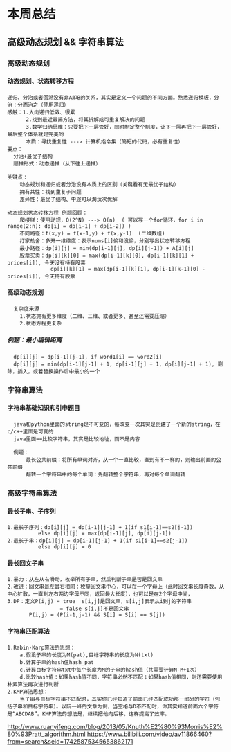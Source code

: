# 本周总结
## 高级动态规划  &&  字符串算法
### 高级动态规划
#### 动态规划、状态转移方程
    递归、分治或者回溯没有非A即B的关系，其实是定义一个问题的不同方面。熟悉递归模板，分治：分而治之（使用递归）
    感触：1.人肉递归低效、很累
          2.找到最近最简方法，将其拆解成可重复解决的问题
          3.数学归纳思维：只要把下一层管好，同时制定整个制度，让下一层再把下一层管好，最后整个体系就是完美的
          本质：寻找重复性 ---> 计算机指令集（简短的代码，必有重复性）
    要点：
      分治+最优子结构
      顺推形式：动态递推（从下往上递推）
      
    关键点：
        动态规划和递归或者分治没有本质上的区别（关键看有无最优子结构）
        拥有共性：找到重复子问题
        差异性：最优子结构、中途可以淘汰次优解
        
    动态规划状态转移方程 例题回顾：
        爬楼梯：使用动规，O(2^N) ---> O(n)  ( 可以写一个for循环，for i in range(2:n): dp[i] = dp[i-1] + dp[i-2]) )
        不同路径：f(x,y) = f(x-1,y) + f(x,y-1)  (二维数组)
        打家劫舍：多开一维维度：表示nums[i]偷和没偷，分别写出状态转移方程
        最小路径：dp[i][j] = min(dp[i-1][j], dp[i][j-1]) + A[i][j]
        股票买卖：dp[i][k][0] = max(dp[i-1][k][0], dp[i-1][k][1] + prices[i]), 今天没有持有股票
                  dp[i][k][1] = max(dp[i-1][k][1], dp[i-1][k-1][0] - prices[i]), 今天持有股票
        
#### 高级动态规划
      复杂度来源
        1.状态拥有更多维度（二维、三维、或者更多、甚至还需要压缩）
        2.状态方程更复杂
#####  例题：最小编辑距离
      dp[i][j] = dp[i-1][j-1], if word1[i] == word2[i]
      dp[i][j] = min(dp[i-1][j-1] + 1, dp[i-1][j] + 1, dp[i][j-1] + 1), 删除，插入，或着替换操作后中最小的一个
      
### 字符串算法
#### 字符串基础知识和引申题目
      java和python里面的string是不可变的，每改变一次其实是创建了一个新的string，在c/c++里面是可变的
      java里面==比较字符串，其实是比较地址，而不是内容
      
      例题：
          最长公共前缀：将所有单词对齐，从一个一直比较，直到有不一样的，则输出前面的公共前缀
          翻转一个字符串中的每个单词：先翻转整个字符串，再对每个单词翻转
          
### 高级字符串算法
#### 最长子串、子序列
    1.最长子序列：dp[i][j] = dp[i-1][j-1] + 1(if s1[i-1]==s2[j-1])
              else dp[i][j] = max(dp[i-1][j], dp[i][j-1])
    2.最长子串：dp[i][j] = dp[i-1][j-1] + 1(if s1[i-1]==s2[j-1])
              else dp[i][j] = 0
#### 最长回文子串
    1.暴力：从左从右滑动，枚举所有子串，然后判断子串是否是回文串
    2.改进：回文串最左最右相同：枚举回文串中心，可以在一个字母上（此时回文串长度奇数，从中心扩散，一直到左右两边字母不同，返回最大长度），也可以是在2个字母中间，
    3.DP：定义P(i,j) = true  s[i,j]是回文串，s[i,j]表示从i到j的字符串
                     = false s[i,j]不是回文串
           P(i,j) = (P(i-1,j-1) && S[i] = S[i] == S[j])
           
#### 字符串匹配算法
    1.Rabin-Karp算法的思想：
        a.假设子串的长度为M(pat),目标字符串的长度为N(txt)
        b.计算子串的hash值hash_pat
        c.计算目标字符串txt中每个长度为M的子串的hash值（共需要计算N-M+1次）
        d.比较hash值：如果hash值不同，字符串必然不匹配；如果hash值相同，则还需要使用朴素算法再次进行判断
    2.KMP算法思想：
        当子串与目标字符串不匹配时，其实你已经知道了前面已经匹配成功那一部分的字符（包括子串和目标字符串）。以阮一峰的文章为例，当空格与D不匹配时，你其实知道前面六个字符是“ABCDAB”。KMP算法的想法是，继续把他向后移，这样提高了效率。
  http://www.ruanyifeng.com/blog/2013/05/Knuth%E2%80%93Morris%E2%80%93Pratt_algorithm.html
  https://www.bilibili.com/video/av11866460?from=search&seid=17425875345653862171

